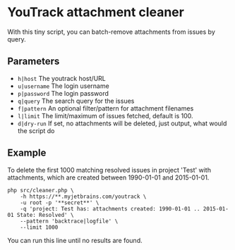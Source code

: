 # YouTrack attachment cleaner

With this tiny script, you can batch-remove attachments from issues by query.

## Parameters

* `h|host` The youtrack host/URL
* `u|username` The login username
* `p|password` The login password
* `q|query` The search query for the issues
* `f|pattern` An optional filter/pattern for attachment filenames
* `l|limit` The limit/maximum of issues fetched, default is 100.
* `d|dry-run` If set, no attachments will be deleted, just output, what would the script do


## Example

To delete the first 1000 matching resolved issues in project 'Test' with attachments, which are
created between 1990-01-01 and 2015-01-01.

    php src/cleaner.php \
        -h https://**.myjetbrains.com/youtrack \
        -u root -p '**secret**' \
        -q 'project: Test has: attachments created: 1990-01-01 .. 2015-01-01 State: Resolved' \
        --pattern 'backtrace|logfile' \
        --limit 1000

You can run this line until no results are found.
